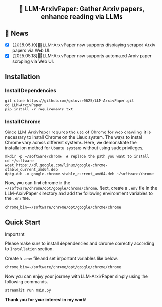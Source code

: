<center><h2>🚀 LLM-ArxivPaper: Gather Arxiv papers, enhance reading via LLMs</h2></center>

## 🎉 News
- [X] [2025.05.19]🎯📢LLM-ArxivPaper now supports displaying scraped Arxiv papers via Web UI.
- [X] [2025.05.18]🎯📢LLM-ArxivPaper now supports automated Arxiv paper scraping via Web UI.

## Installation
### Install Dependencies
```shell
git clone https://github.com/gxlover0625/LLM-ArxivPaper.git
cd LLM-ArxivPaper
pip install -r requirements.txt
```
### Install Chrome
Since LLM-ArxivPaper requires the use of Chrome for web crawling, it is necessary to install Chrome on the Linux system. The ways to install Chrome vary across different systems. Here, we demonstrate the installation method for `Ubuntu systems` without using sudo privileges.
```shell
mkdir -p ~/software/chrome  # replace the path you want to install
cd ~/software
wget https://dl.google.com/linux/google-chrome-stable_current_amd64.deb
dpkg-deb -x google-chrome-stable_current_amd64.deb ~/software/chrome
```
Now, you can find chrome in the `~/software/chrome/opt/google/chrome/chrome`. Next, create a `.env` file in the LLM-ArxivPaper directory and add the following environment variables to the `.env` file.
```
chrome_bin=~/software/chrome/opt/google/chrome/chrome
```

## Quick Start
> [!IMPORTANT]
> Please make sure to install dependencies and chrome correctly according to `Installation` section.

Create a `.env` file and set important variables like below.
```
chrome_bin=~/software/chrome/opt/google/chrome/chrome
```
Now you can enjoy your journey with LLM-ArxivPaper simply using the following commands.
```shell
streamlit run main.py
```

**Thank you for your interest in my work!**